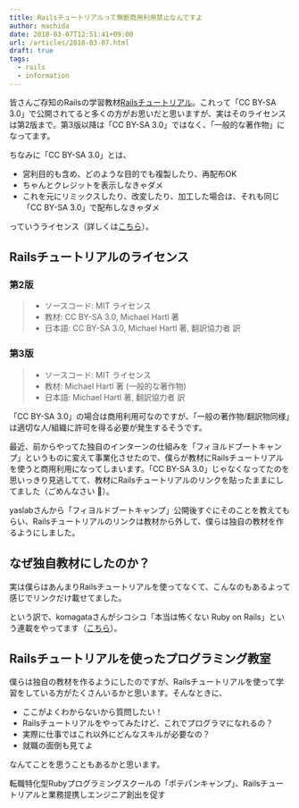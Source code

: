 ```yaml
---
title: Railsチュートリアルって無断商用利用禁止なんですよ
author: machida
date: 2018-03-07T12:51:41+09:00
url: /articles/2018-03-07.html
draft: true
tags:
  - rails
  - information
---
```


皆さんご存知のRailsの学習教材[Railsチュートリアル](https://railstutorial.jp/)。これって「CC BY-SA 3.0」で公開されてると多くの方がお思いだと思いますが、実はそのライセンスは第2版まで。第3版以降は「CC BY-SA 3.0」ではなく、「一般的な著作物」になってます。

ちなみに「CC BY-SA 3.0」とは、

- 営利目的も含め、どのような目的でも複製したり、再配布OK
- ちゃんとクレジットを表示しなきゃダメ
- これを元にリミックスしたり、改変したり、加工した場合は、それも同じ「CC BY-SA 3.0」で配布しなきゃダメ

っていうライセンス（詳しくは[こちら](https://creativecommons.org/licenses/by-sa/3.0/deed.ja)）。

## Railsチュートリアルのライセンス

###  第2版

> - ソースコード: MIT ライセンス
> - 教材: CC BY-SA 3.0, Michael Hartl 著
> - 日本語: CC BY-SA 3.0, Michael Hartl 著, 翻訳協力者 訳

### 第3版

> - ソースコード: MIT ライセンス
> - 教材: Michael Hartl 著 (一般的な著作物)
> - 日本語: Michael Hartl 著, 翻訳協力者 訳

「CC BY-SA 3.0」の場合は商用利用可なのですが、「一般の著作物/翻訳物同様」は適切な人/組織に許可を得る必要が発生するそうです。

最近、前からやってた独自のインターンの仕組みを「フィヨルドブートキャンプ」というものに変えて事業化させたので、僕らが教材にRailsチュートリアルを使うと商用利用になってしまいます。「CC BY-SA 3.0」じゃなくなってたのを思いっきり見逃してて、教材にRailsチュートリアルのリンクを貼ったままにしてました（ごめんなさい :bow:）。

yaslabさんから「フィヨルドブートキャンプ」公開後すぐにそのことを教えてもらい、Railsチュートリアルのリンクは教材から外して、僕らは独自の教材を作るようにしました。

## なぜ独自教材にしたのか？

実は僕らはあんまりRailsチュートリアルを使ってなくて、こんなのもあるよって感じでリンクだけ載せてました。

という訳で、komagataさんがシコシコ「本当は怖くない Ruby on Rails」という連載をやってます（[こちら](http://fjord.jp/tags/dont-be-afraid-rails)）。

## Railsチュートリアルを使ったプログラミング教室

僕らは独自の教材を作るようにしたのですが、Railsチュートリアルを使って学習をしている方がたくさんいるかと思います。そんなときに、

- ここがよくわからないから質問したい！
- Railsチュートリアルをやってみたけど、これでプログラマになれるの？
- 実際に仕事ではこれ以外にどんなスキルが必要なの？
- 就職の面倒も見てよ

なんてことを思うこともあるかと思います。

転職特化型Rubyプログラミングスクールの「ポテパンキャンプ」、Railsチュートリアルと業務提携しエンジニア創出を促す
